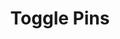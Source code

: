 ---
tag: m0043b
codes:
- M43 T
title: Toggle Pins
long:
- The `M43 T` command toggles one or more pins.
notes:
- Requires `PINS_DEBUGGING`. This feature should be disabled for production use.
- See [`M43`](/docs/gcode/M043.html) for other pins debug options.
parameters:
- tag: S
  optional: true
  description: Start Pin number. If not given, will default to 0
  values:
  - tag: pin
    type: int
- tag: L
  optional: true
  description: End Pin number. If not given, will default to last pin defined for
    this board
  values:
  - tag: pin
    type: int
- tag: I
  optional: true
  description: Flag to ignore Marlin's pin protection. **Use with caution!!!!**
  values:
  - type: bool
- tag: R
  optional: true
  description: Repeat pulses on each pin this number of times before continuing to
    next pin. If not given will default to 1.
  values:
  - tag: count
    type: int
- tag: W
  optional: true
  description: Wait time (in milliseconds) transitions. If not given will default
    to 500.
  values:
  - tag: time
    type: int
example: 
examples:
- pre: Toggle pins 3-6 five times with 1 second low and 1 second high pulses but only
    if the pin isn't in the protected list.
  code: M43 T S3 L6 R5 W1000
---